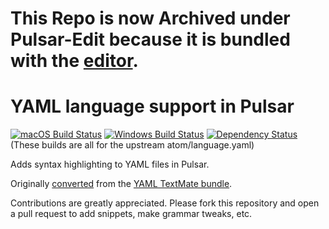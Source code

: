# This Repo is now Archived under Pulsar-Edit because it is bundled with the [editor](https://github.com/pulsar-edit/pulsar/tree/master/packages#core-packages).

# YAML language support in Pulsar
[![macOS Build Status](https://travis-ci.org/atom/language-yaml.svg?branch=master)](https://travis-ci.org/atom/language-yaml)
[![Windows Build Status](https://ci.appveyor.com/api/projects/status/eaa4ql7kipgphc2n/branch/master?svg=true)](https://ci.appveyor.com/project/Atom/language-yaml/branch/master)
[![Dependency Status](https://david-dm.org/atom/language-yaml.svg)](https://david-dm.org/atom/language-yaml)
(These builds are all for the upstream atom/language.yaml)

Adds syntax highlighting to YAML files in Pulsar.

Originally [converted](http://flight-manual.atom.io/hacking-atom/sections/converting-from-textmate) from the [YAML TextMate bundle](https://github.com/textmate/yaml.tmbundle).

Contributions are greatly appreciated. Please fork this repository and open a pull request to add snippets, make grammar tweaks, etc.

